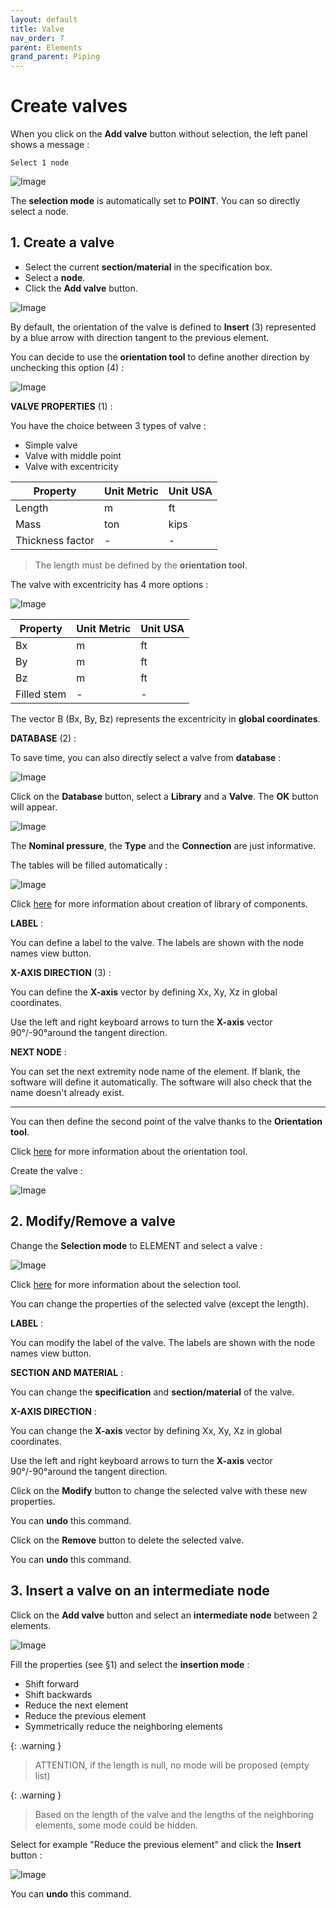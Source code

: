 ```yaml
---
layout: default
title: Valve
nav_order: 7
parent: Elements
grand_parent: Piping
---
```


# Create valves

When you click on the **Add valve** button without selection, the left panel shows a message :

    Select 1 node

![Image](../../Images/Valve1.jpg)

The **selection mode** is automatically set to **POINT**. You can so directly select a node.

## 1. Create a valve

- Select the current **section/material** in the specification box.
- Select a **node**.
- Click the **Add valve** button.

![Image](../../Images/Valve2.jpg)

By default, the orientation of the valve is defined to **Insert** (3) represented by a blue arrow  with direction tangent to the previous element.

You can decide to use the **orientation tool** to define another direction by unchecking this option (4) :

![Image](../../Images/Valve3.jpg)

**VALVE PROPERTIES** (1) :

You have the choice between 3 types of valve :

- Simple valve
- Valve with middle point
- Valve with excentricity

| Property | Unit Metric | Unit USA |
| -------- | ---- | ---- |
| Length | m | ft |
| Mass | ton | kips |
| Thickness factor | - | - |

>The length must be defined by the **orientation tool**.

The valve with excentricity has 4 more options :

![Image](../../Images/Valve4.jpg)

| Property | Unit Metric | Unit USA |
| -------- | ---- | ---- |
| Bx | m | ft |
| By | m | ft |
| Bz | m | ft |
| Filled stem | - | - |

The vector B (Bx, By, Bz) represents the excentricity in **global coordinates**.

**DATABASE** (2) :

To save time, you can also directly select a valve from **database** :

![Image](../../Images/Valve5.jpg)

Click on the **Database** button, select a **Library** and a **Valve**. The **OK** button will appear.

![Image](../../Images/Valve6.jpg)

The **Nominal pressure**, the **Type** and the **Connection** are just informative.

The tables will be filled automatically :

![Image](../../Images/Valve7.jpg)

Click [here](https://documentation.metapiping.com/Settings/Databases/Components.html) for more information about creation of library of components.

**LABEL** :

You can define a label to the valve. The labels are shown with the node names view button.

**X-AXIS DIRECTION** (3) :

You can define the **X-axis** vector by defining Xx, Xy, Xz in global coordinates.

Use the left and right keyboard arrows to turn the **X-axis** vector 90°/-90°around the tangent direction.

**NEXT NODE** :

You can set the next extremity node name of the element. If blank, the software will define it automatically. The software will also check that the name doesn't already exist.

---

You can then define the second point of the valve thanks to the **Orientation tool**.

Click [here](https://documentation.metapiping.com/Design/Elements/Orientation.html) for more information about the orientation tool.

Create the valve :

![Image](../../Images/Valve8.jpg)

## 2. Modify/Remove a valve

Change the **Selection mode** to ELEMENT and select a valve :

![Image](../../Images/Valve9.jpg)

Click [here](https://documentation.metapiping.com/Design/Selection.html) for more information about the selection tool.

You can change the properties of the selected valve (except the length).

**LABEL** :

You can modify the label of the valve. The labels are shown with the node names view button.

**SECTION AND MATERIAL** :

You can change the **specification** and **section/material** of the valve.

**X-AXIS DIRECTION** :

You can change the **X-axis** vector by defining Xx, Xy, Xz in global coordinates.

Use the left and right keyboard arrows to turn the **X-axis** vector 90°/-90°around the tangent direction.

Click on the **Modify** button to change the selected valve with these new properties.

You can **undo** this command.

Click on the **Remove** button to delete the selected valve.

You can **undo** this command.

## 3. Insert a valve on an intermediate node

Click on the **Add valve** button and select an **intermediate node** between 2 elements.

![Image](../../Images/Valve10.jpg)

Fill the properties (see §1) and select the **insertion mode** :

- Shift forward
- Shift backwards
- Reduce the next element
- Reduce the previous element
- Symmetrically reduce the neighboring elements

{: .warning }
>ATTENTION, if the length is null, no mode will be proposed (empty list)

{: .warning }
>Based on the length of the valve and the lengths of the neighboring elements, some mode could be hidden.

Select for example "Reduce the previous element" and click the **Insert** button :

![Image](../../Images/Valve11.jpg)

You can **undo** this command.